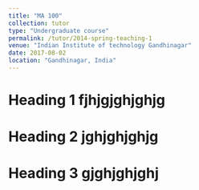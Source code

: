 ```yaml
---
title: "MA 100"
collection: tutor
type: "Undergraduate course"
permalink: /tutor/2014-spring-teaching-1
venue: "Indian Institute of technology Gandhinagar"
date: 2017-08-02
location: "Gandhinagar, India"
---
```




Heading 1 fjhjgjghjghjg
======
Heading 2 jghjghjghjg
======

Heading 3 gjghjghjghj
======
